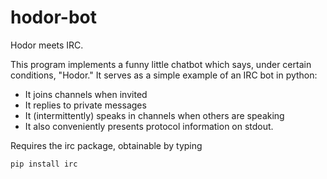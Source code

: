 hodor-bot
=========

Hodor meets IRC.

This program implements a funny little chatbot which says, under
certain conditions, "Hodor."  It serves as a simple example of an IRC
bot in python:

* It joins channels when invited
* It replies to private messages
* It (intermittently) speaks in channels when others are speaking
* It also conveniently presents protocol information on stdout.

Requires the irc package, obtainable by typing

    pip install irc

